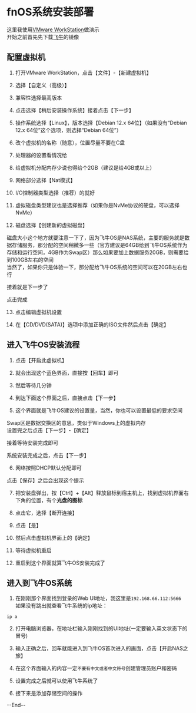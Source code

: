 # fnOS系统安装部署

这里我使用[VMware WorkStation](https://www.vmware.com/products/desktop-hypervisor/workstation-and-fusion)做演示  
开始之前首先先下载[飞牛](https://www.fnnas.com/)的镜像


## 配置虚拟机
1. 打开VMware WorkStation，点击【文件】-【新建虚拟机】  

2. 选择【自定义（高级）】

3. 兼容性选择最高版本

4. 点击选择【稍后安装操作系统】接着点击【下一步】

5. 操作系统选择【Linux】，版本选择【Debian 12.x 64位】（如果没有“Debian 12.x 64位”这个选项，则选择“Debian 64位”）

6. 改个虚拟机的名称（随意），位置尽量不要在C盘

7. 处理器的设置看情况给

8. 给虚拟机分配内存少说也得给个2GB（建议是给4GB或以上）  

9. 网络部分选择【Nat模式】

10. I/O控制器类型选择（推荐）的就好

11. 虚拟磁盘类型建议也是选择推荐（如果你是NvMe协议的硬盘，可以选择NvMe）

12. 磁盘选择【创建新的虚拟磁盘】

磁盘大小这个地方就要注意一下了，因为飞牛OS是NAS系统，主要的服务就是数据存储服务，那分配的空间稍微多一些（官方建议是64GB给到飞牛OS系统作为存储和运行空间，4GB作为Swap区）那么如果要加上数据服务20GB，则需要给到100GB左右的空间  
当然了，如果你只是体验一下，那分配给飞牛OS系统的空间可以在20GB左右也行  

接着就是下一步了

点击完成

13. 点击编辑虚拟机设置

14. 在【CD/DVD(SATA)】选项中添加正确的ISO文件然后点击【确定】  


## 进入飞牛OS安装流程
1. 点击【开启此虚拟机】

2. 就会出现这个蓝色界面，直接按【回车】即可

3. 然后等待几分钟

4. 到达下面这个界面之后，直接点击【下一步】

5. 这个界面就是飞牛OS建议的设置量，当然，你也可以设置最低的要求空间

Swap区是数据交换区的意思，类似于Windows上的虚拟内存  
设置完之后点击【下一步】-【确定】  

接着等待安装完成即可  

系统安装完成之后，点击【下一步】  

6. 网络按照DHCP默认分配即可  

点击【保存】之后会出现这个提示  

7. 把安装盘弹出，按【Ctrl】+【Alt】释放鼠标到宿主机上，找到虚拟机界面右下角的位置，有个**光盘的图标**  

8. 点击它，选择【断开连接】

9. 点击【是】

10. 然后点击虚拟机界面上的【确定】

11. 等待虚拟机重启

12. 重启到这个界面就算飞牛OS安装完成了


## 进入到飞牛OS系统
1. 在刚刚那个界面找到登录的Web UI地址，我这里是`192.168.66.112:5666`  
如果没有跳出就查看飞牛系统的ip地址：
```
ip a
```


2. 打开电脑浏览器，在地址栏输入刚刚找到的UI地址(一定要输入英文状态下的冒号)  

3. 输入正确之后，回车就能进入到飞牛OS首次进入的画面，点击【开启NAS之旅】

4. 在这个界面输入的内容一定`不要有中文或者中文符号`创建管理员账户和密码  

5. 设置完成之后就可以使用飞牛系统了

6. 接下来是添加存储空间的操作

--End--